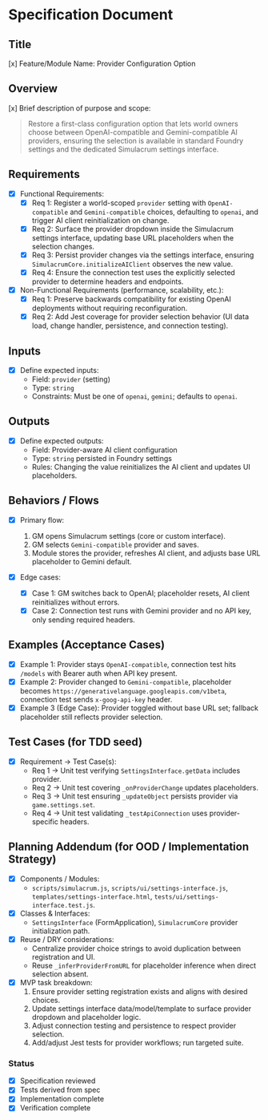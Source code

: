 # Specification Document

## Title
[x] Feature/Module Name: Provider Configuration Option

## Overview
[x] Brief description of purpose and scope:  
> Restore a first-class configuration option that lets world owners choose between OpenAI-compatible and Gemini-compatible AI providers, ensuring the selection is available in standard Foundry settings and the dedicated Simulacrum settings interface.

## Requirements
- [x] Functional Requirements:  
  - [x] Req 1: Register a world-scoped `provider` setting with `OpenAI-compatible` and `Gemini-compatible` choices, defaulting to `openai`, and trigger AI client reinitialization on change.  
  - [x] Req 2: Surface the provider dropdown inside the Simulacrum settings interface, updating base URL placeholders when the selection changes.  
  - [x] Req 3: Persist provider changes via the settings interface, ensuring `SimulacrumCore.initializeAIClient` observes the new value.  
  - [x] Req 4: Ensure the connection test uses the explicitly selected provider to determine headers and endpoints.

- [x] Non-Functional Requirements (performance, scalability, etc.):  
  - [x] Req 1: Preserve backwards compatibility for existing OpenAI deployments without requiring reconfiguration.  
  - [x] Req 2: Add Jest coverage for provider selection behavior (UI data load, change handler, persistence, and connection testing).

## Inputs
- [x] Define expected inputs:  
  - Field: `provider` (setting)  
  - Type: `string`  
  - Constraints: Must be one of `openai`, `gemini`; defaults to `openai`.

## Outputs
- [x] Define expected outputs:  
  - Field: Provider-aware AI client configuration  
  - Type: `string` persisted in Foundry settings  
  - Rules: Changing the value reinitializes the AI client and updates UI placeholders.

## Behaviors / Flows
- [x] Primary flow:  
  1. GM opens Simulacrum settings (core or custom interface).  
  2. GM selects `Gemini-compatible` provider and saves.  
  3. Module stores the provider, refreshes AI client, and adjusts base URL placeholder to Gemini default.

- [x] Edge cases:  
  - [x] Case 1: GM switches back to OpenAI; placeholder resets, AI client reinitializes without errors.  
  - [x] Case 2: Connection test runs with Gemini provider and no API key, only sending required headers.

## Examples (Acceptance Cases)
- [x] Example 1: Provider stays `OpenAI-compatible`, connection test hits `/models` with Bearer auth when API key present.  
- [x] Example 2: Provider changed to `Gemini-compatible`, placeholder becomes `https://generativelanguage.googleapis.com/v1beta`, connection test sends `x-goog-api-key` header.  
- [x] Example 3 (Edge Case): Provider toggled without base URL set; fallback placeholder still reflects provider selection.

## Test Cases (for TDD seed)
- [x] Requirement → Test Case(s):  
  - Req 1 → Unit test verifying `SettingsInterface.getData` includes provider.  
  - Req 2 → Unit test covering `_onProviderChange` updates placeholders.  
  - Req 3 → Unit test ensuring `_updateObject` persists provider via `game.settings.set`.  
  - Req 4 → Unit test validating `_testApiConnection` uses provider-specific headers.

## Planning Addendum (for OOD / Implementation Strategy)
- [x] Components / Modules:  
  - `scripts/simulacrum.js`, `scripts/ui/settings-interface.js`, `templates/settings-interface.html`, `tests/ui/settings-interface.test.js`.
- [x] Classes & Interfaces:  
  - `SettingsInterface` (FormApplication), `SimulacrumCore` provider initialization path.
- [x] Reuse / DRY considerations:  
  - Centralize provider choice strings to avoid duplication between registration and UI.  
  - Reuse `_inferProviderFromURL` for placeholder inference when direct selection absent.
- [x] MVP task breakdown:  
  1. Ensure provider setting registration exists and aligns with desired choices.  
  2. Update settings interface data/model/template to surface provider dropdown and placeholder logic.  
  3. Adjust connection testing and persistence to respect provider selection.  
  4. Add/adjust Jest tests for provider workflows; run targeted suite.

### Status
- [x] Specification reviewed  
- [x] Tests derived from spec  
- [x] Implementation complete  
- [x] Verification complete  
